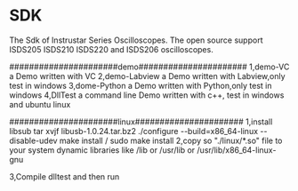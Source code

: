 # SDK
The Sdk of Instrustar Series Oscilloscopes. The open source support ISDS205 ISDS210 ISDS220 and ISDS206 oscilloscopes.

######################demo######################
1,demo-VC 
	a Demo written with VC
2,demo-Labview
	a Demo written with Labview,only test in windows
3,dome-Python
	a Demo written with Python,only test in windows
4,DllTest
	a  command line Demo written with c++, test in windows and ubuntu linux

######################linux######################
1,install libsub
	tar xvjf libusb-1.0.24.tar.bz2
	./configure --build=x86_64-linux --disable-udev
	make install / sudo make install
2,copy so "./linux/*.so" file to your system dynamic libraries
	like /lib or /usr/lib or /usr/lib/x86_64-linux-gnu

3,Compile dlltest and then run

